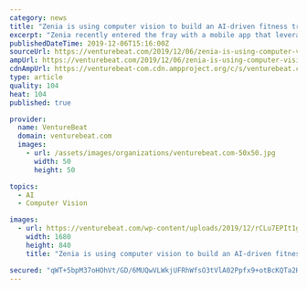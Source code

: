 ```yaml
---
category: news
title: "Zenia is using computer vision to build an AI-driven fitness trainer"
excerpt: "Zenia recently entered the fray with a mobile app that leverages machine learning, computer vision, and motion tracking with the promise of helping improve your yoga poses. The company calls it “the world’s first AI-powered yoga assistant,” and plans ..."
publishedDateTime: 2019-12-06T15:16:00Z
sourceUrl: https://venturebeat.com/2019/12/06/zenia-is-using-computer-vision-to-build-an-ai-driven-fitness-trainer/
ampUrl: https://venturebeat.com/2019/12/06/zenia-is-using-computer-vision-to-build-an-ai-driven-fitness-trainer/amp/
cdnAmpUrl: https://venturebeat-com.cdn.ampproject.org/c/s/venturebeat.com/2019/12/06/zenia-is-using-computer-vision-to-build-an-ai-driven-fitness-trainer/amp/
type: article
quality: 104
heat: 104
published: true

provider:
  name: VentureBeat
  domain: venturebeat.com
  images:
    - url: /assets/images/organizations/venturebeat.com-50x50.jpg
      width: 50
      height: 50

topics:
  - AI
  - Computer Vision

images:
  - url: https://venturebeat.com/wp-content/uploads/2019/12/rCLu7EPIt1g-1.jpg?fit=1680%2C840&amp;strip=all
    width: 1680
    height: 840
    title: "Zenia is using computer vision to build an AI-driven fitness trainer"

secured: "qWT+5bpM37oHOhVt/GD/6MUQwVLWkjUFRhWfsO3tVlA02Ppfx9+otBcKQTa2Hi8pvZeL8X0ZFKbDH7JlFUE7QMK1ZyMSyK1dGxm4Ns+G50JQsf3HexweqlYf9b0UUZqkIkO4odEk5Yq4MtE+289KNTo36AaNhVtc8/afQ38Sfq1iPCQ7f1MDl3JpBMvK/DKoNcY7VbklbUWA9D+UPIzYZbiBM+aJRFVK+DtFzMWvtWC/Tol7NbV0w+cC5DhmhkM5iTtpm7FMmU0+ScfHZqoBag==;I3onb7f6vmviFvqtzJqszA=="
---
```


